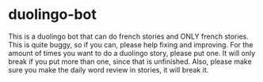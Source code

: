 # duolingo-bot
This is a duolingo bot that can do french stories and ONLY french stories.
This is quite buggy, so if  you can, please help fixing and improving.
For the amount of times you want to do a duolingo story, please put one. It will only break if you put more than one, since that is unfinished.
Also, please make sure you make the daily word review in stories, it will break it.
